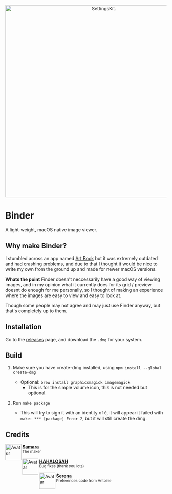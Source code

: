 <p align="center">
    <picture>
        <source media="(prefers-color-scheme: dark)" srcset="Images/dark.png">
        <source media="(prefers-color-scheme: light)" srcset="Images/light.png">
        <img alt="SettingsKit." src="Images/light.png" width="600">
    </picture>
</p>

# Binder

A light-weight, macOS native image viewer.

## Why make Binder?
I stumbled across an app named [Art Book](https://github.com/xjbeta/Art-Book) but it was extremely outdated and had crashing problems, and due to that I thought it would be nice to write my own from the ground up and made for newer macOS versions.

**Whats the point**
Finder doesn't neccessarily have a good way of viewing images, and in my opinion what it currently does for its grid / preview doesnt do enough for me personally, so I thought of making an experience where the images are easy to view and easy to look at.

Though some people may not agree and may just use Finder anyway, but that's completely up to them.

## Installation
Go to the [releases](https://github.com/ssalggnikool/Binder/releases) page, and download the `.dmg` for your system.

## Build

1. Make sure you have create-dmg installed, using `npm install --global create-dmg`
    - Optional: `brew install graphicsmagick imagemagick`
      - This is for the simple volume icon, this is not needed but optional.

2. Run `make package`
    - This will try to sign it with an identity of `0`, it will appear it failed with `make: *** [package] Error 2`, but it will still create the dmg.
    
## Credits

<p align="left">
    <img align="left" height="50px" width="50px" src="https://images.weserv.nl/?url=https://github.com/ssalggnikool.png&amp;fit=cover&amp;mask=circle&amp;maxage=7d" alt="Avatar">
    <b><a href="https://github.com/ssalggnikool">Samara</a></b>
    <br>
    <sub>The maker</sub>
</p>

<p align="left">
    <img align="left" height="50px" width="50px" src="https://images.weserv.nl/?url=https://github.com/HAHALOSAH.png&amp;fit=cover&amp;mask=circle&amp;maxage=7d" alt="Avatar">
    <b><a href="https://github.com/HAHALOSAH">HAHALOSAH</a></b>
    <br>
    <sub>Bug fixes (thank you lots)</sub>
</p>

<p align="left">
    <img align="left" height="50px" width="50px" src="https://images.weserv.nl/?url=https://github.com/NSAntoine.png&amp;fit=cover&amp;mask=circle&amp;maxage=7d" alt="Avatar">
    <b><a href="https://github.com/NSAntoine">Serena</a></b>
    <br>
    <sub>Preferences code from Antoine</sub>
</p>
